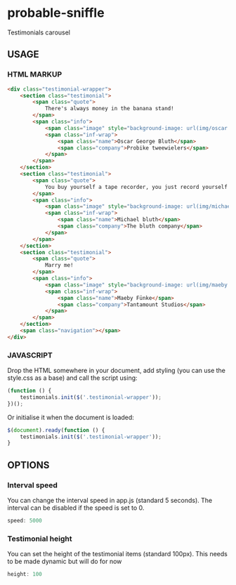 # probable-sniffle
Testimonials carousel

## USAGE 

### HTML MARKUP

```html
<div class="testimonial-wrapper">
    <section class="testimonial">
        <span class="quote">
            There's always money in the banana stand!
        </span>
        <span class="info">
            <span class="image" style="background-image: url(img/oscar.jpg)"></span>
            <span class="inf-wrap">
                <span class="name">Oscar George Bluth</span> 
                <span class="company">Probike tweewielers</span>
            </span>
        </span>
    </section>
    <section class="testimonial">
        <span class="quote">
            You buy yourself a tape recorder, you just record yourself for a whole day. I think you’re going to be surprised at some of your phrasing.
        </span>
        <span class="info">
            <span class="image" style="background-image: url(img/michael.jpg)"></span>
            <span class="inf-wrap">
                <span class="name">Michael bluth</span> 
                <span class="company">The bluth company</span>
            </span>
        </span>
    </section>
    <section class="testimonial">
        <span class="quote">
            Marry me!
        </span>
        <span class="info">
            <span class="image" style="background-image: url(img/maeby.jpg)"></span>
            <span class="inf-wrap">
                <span class="name">Maeby Fünke</span> 
                <span class="company">Tantamount Studios</span>
            </span>
        </span>
    </section>
    <span class="navigation"></span>
</div>
```

### JAVASCRIPT

Drop the HTML somewhere in your document, add styling (you can use the style.css as a base) and call the script using:

```js
(function () {
    testimonials.init($('.testimonial-wrapper'));
})();
```

Or initialise it when the document is loaded:

```js
$(document).ready(function () {
    testimonials.init($('.testimonial-wrapper'));
}
```

## OPTIONS

### Interval speed

You can change the interval speed in app.js (standard 5 seconds). 
The interval can be disabled if the speed is set to 0.

```js
speed: 5000
```

### Testimonial height

You can set the height of the testimonial items (standard 100px).
This needs to be made dynamic but will do for now

```js
height: 100
```